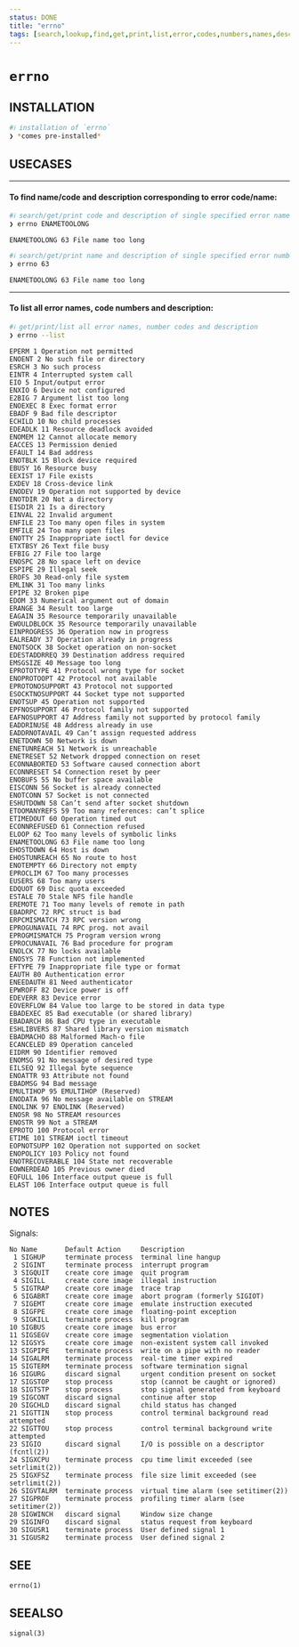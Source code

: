 ```yaml
---
status: DONE
title: "errno"
tags: [search,lookup,find,get,print,list,error,codes,numbers,names,description]
---
```


# `errno`

## INSTALLATION


```bash
#ℹ︎ installation of `errno`
❯ *comes pre-installed*
```


## USECASES

----
#### To find name/code and description corresponding to error code/name:


```bash
#ℹ︎ search/get/print code and description of single specified error name
❯ errno ENAMETOOLONG
```

    ENAMETOOLONG 63 File name too long


```bash
#ℹ︎ search/get/print name and description of single specified error number code
❯ errno 63
```

    ENAMETOOLONG 63 File name too long

----
#### To list all error names, code numbers and description:


```bash
#ℹ︎ get/print/list all error names, number codes and description
❯ errno --list
```

    EPERM 1 Operation not permitted
    ENOENT 2 No such file or directory
    ESRCH 3 No such process
    EINTR 4 Interrupted system call
    EIO 5 Input/output error
    ENXIO 6 Device not configured
    E2BIG 7 Argument list too long
    ENOEXEC 8 Exec format error
    EBADF 9 Bad file descriptor
    ECHILD 10 No child processes
    EDEADLK 11 Resource deadlock avoided
    ENOMEM 12 Cannot allocate memory
    EACCES 13 Permission denied
    EFAULT 14 Bad address
    ENOTBLK 15 Block device required
    EBUSY 16 Resource busy
    EEXIST 17 File exists
    EXDEV 18 Cross-device link
    ENODEV 19 Operation not supported by device
    ENOTDIR 20 Not a directory
    EISDIR 21 Is a directory
    EINVAL 22 Invalid argument
    ENFILE 23 Too many open files in system
    EMFILE 24 Too many open files
    ENOTTY 25 Inappropriate ioctl for device
    ETXTBSY 26 Text file busy
    EFBIG 27 File too large
    ENOSPC 28 No space left on device
    ESPIPE 29 Illegal seek
    EROFS 30 Read-only file system
    EMLINK 31 Too many links
    EPIPE 32 Broken pipe
    EDOM 33 Numerical argument out of domain
    ERANGE 34 Result too large
    EAGAIN 35 Resource temporarily unavailable
    EWOULDBLOCK 35 Resource temporarily unavailable
    EINPROGRESS 36 Operation now in progress
    EALREADY 37 Operation already in progress
    ENOTSOCK 38 Socket operation on non-socket
    EDESTADDRREQ 39 Destination address required
    EMSGSIZE 40 Message too long
    EPROTOTYPE 41 Protocol wrong type for socket
    ENOPROTOOPT 42 Protocol not available
    EPROTONOSUPPORT 43 Protocol not supported
    ESOCKTNOSUPPORT 44 Socket type not supported
    ENOTSUP 45 Operation not supported
    EPFNOSUPPORT 46 Protocol family not supported
    EAFNOSUPPORT 47 Address family not supported by protocol family
    EADDRINUSE 48 Address already in use
    EADDRNOTAVAIL 49 Can’t assign requested address
    ENETDOWN 50 Network is down
    ENETUNREACH 51 Network is unreachable
    ENETRESET 52 Network dropped connection on reset
    ECONNABORTED 53 Software caused connection abort
    ECONNRESET 54 Connection reset by peer
    ENOBUFS 55 No buffer space available
    EISCONN 56 Socket is already connected
    ENOTCONN 57 Socket is not connected
    ESHUTDOWN 58 Can’t send after socket shutdown
    ETOOMANYREFS 59 Too many references: can’t splice
    ETIMEDOUT 60 Operation timed out
    ECONNREFUSED 61 Connection refused
    ELOOP 62 Too many levels of symbolic links
    ENAMETOOLONG 63 File name too long
    EHOSTDOWN 64 Host is down
    EHOSTUNREACH 65 No route to host
    ENOTEMPTY 66 Directory not empty
    EPROCLIM 67 Too many processes
    EUSERS 68 Too many users
    EDQUOT 69 Disc quota exceeded
    ESTALE 70 Stale NFS file handle
    EREMOTE 71 Too many levels of remote in path
    EBADRPC 72 RPC struct is bad
    ERPCMISMATCH 73 RPC version wrong
    EPROGUNAVAIL 74 RPC prog. not avail
    EPROGMISMATCH 75 Program version wrong
    EPROCUNAVAIL 76 Bad procedure for program
    ENOLCK 77 No locks available
    ENOSYS 78 Function not implemented
    EFTYPE 79 Inappropriate file type or format
    EAUTH 80 Authentication error
    ENEEDAUTH 81 Need authenticator
    EPWROFF 82 Device power is off
    EDEVERR 83 Device error
    EOVERFLOW 84 Value too large to be stored in data type
    EBADEXEC 85 Bad executable (or shared library)
    EBADARCH 86 Bad CPU type in executable
    ESHLIBVERS 87 Shared library version mismatch
    EBADMACHO 88 Malformed Mach-o file
    ECANCELED 89 Operation canceled
    EIDRM 90 Identifier removed
    ENOMSG 91 No message of desired type
    EILSEQ 92 Illegal byte sequence
    ENOATTR 93 Attribute not found
    EBADMSG 94 Bad message
    EMULTIHOP 95 EMULTIHOP (Reserved)
    ENODATA 96 No message available on STREAM
    ENOLINK 97 ENOLINK (Reserved)
    ENOSR 98 No STREAM resources
    ENOSTR 99 Not a STREAM
    EPROTO 100 Protocol error
    ETIME 101 STREAM ioctl timeout
    EOPNOTSUPP 102 Operation not supported on socket
    ENOPOLICY 103 Policy not found
    ENOTRECOVERABLE 104 State not recoverable
    EOWNERDEAD 105 Previous owner died
    EQFULL 106 Interface output queue is full
    ELAST 106 Interface output queue is full


## NOTES

Signals:

    No Name       Default Action     Description
     1 SIGHUP     terminate process  terminal line hangup
     2 SIGINT     terminate process  interrupt program
     3 SIGQUIT    create core image  quit program
     4 SIGILL     create core image  illegal instruction
     5 SIGTRAP    create core image  trace trap
     6 SIGABRT    create core image  abort program (formerly SIGIOT)
     7 SIGEMT     create core image  emulate instruction executed
     8 SIGFPE     create core image  floating-point exception
     9 SIGKILL    terminate process  kill program
    10 SIGBUS     create core image  bus error
    11 SIGSEGV    create core image  segmentation violation
    12 SIGSYS     create core image  non-existent system call invoked
    13 SIGPIPE    terminate process  write on a pipe with no reader
    14 SIGALRM    terminate process  real-time timer expired
    15 SIGTERM    terminate process  software termination signal
    16 SIGURG     discard signal     urgent condition present on socket
    17 SIGSTOP    stop process       stop (cannot be caught or ignored)
    18 SIGTSTP    stop process       stop signal generated from keyboard
    19 SIGCONT    discard signal     continue after stop
    20 SIGCHLD    discard signal     child status has changed
    21 SIGTTIN    stop process       control terminal background read attempted
    22 SIGTTOU    stop process       control terminal background write attempted
    23 SIGIO      discard signal     I/O is possible on a descriptor (fcntl(2))
    24 SIGXCPU    terminate process  cpu time limit exceeded (see setrlimit(2))
    25 SIGXFSZ    terminate process  file size limit exceeded (see setrlimit(2))
    26 SIGVTALRM  terminate process  virtual time alarm (see setitimer(2))
    27 SIGPROF    terminate process  profiling timer alarm (see setitimer(2))
    28 SIGWINCH   discard signal     Window size change
    29 SIGINFO    discard signal     status request from keyboard
    30 SIGUSR1    terminate process  User defined signal 1
    31 SIGUSR2    terminate process  User defined signal 2

## SEE

    errno(1)

## SEEALSO

    signal(3)

